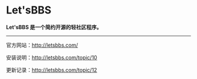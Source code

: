 Let'sBBS
=======

**Let'sBBS 是一个简约开源的轻社区程序。**

****

官方网站：http://letsbbs.com/

安装说明：http://letsbbs.com/topic/10

更新记录：http://letsbbs.com/topic/12